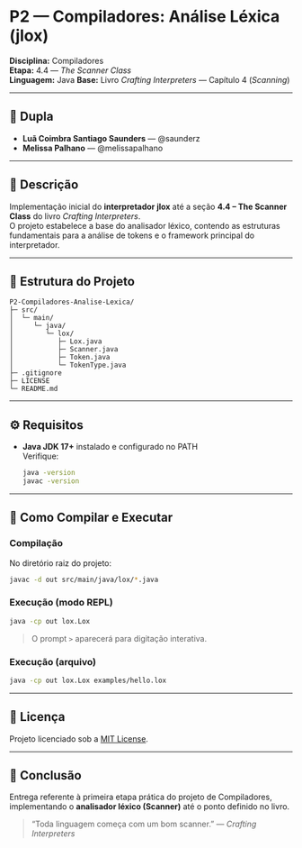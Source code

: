 # P2 — Compiladores: Análise Léxica (jlox)

**Disciplina:** Compiladores  
**Etapa:** 4.4 — *The Scanner Class*  
**Linguagem:** Java
**Base:** Livro *Crafting Interpreters* — Capítulo 4 (*Scanning*)  

---

## 👥 Dupla
- **Luã Coimbra Santiago Saunders** — @saunderz  
- **Melissa Palhano** — @melissapalhano  

---

## 🧠 Descrição
Implementação inicial do **interpretador jlox** até a seção **4.4 – The Scanner Class** do livro *Crafting Interpreters*.  
O projeto estabelece a base do analisador léxico, contendo as estruturas fundamentais para a análise de tokens e o framework principal do interpretador.

---

## 📁 Estrutura do Projeto
```
P2-Compiladores-Analise-Lexica/
├─ src/
│  └─ main/
│     └─ java/
│        └─ lox/
│           ├─ Lox.java
│           ├─ Scanner.java
│           ├─ Token.java
│           └─ TokenType.java
├─ .gitignore
├─ LICENSE
└─ README.md
```

---

## ⚙️ Requisitos
- **Java JDK 17+** instalado e configurado no PATH  
  Verifique:
  ```bash
  java -version
  javac -version
  ```

---

## 🚀 Como Compilar e Executar

### Compilação
No diretório raiz do projeto:
```bash
javac -d out src/main/java/lox/*.java
```

### Execução (modo REPL)
```bash
java -cp out lox.Lox
```
> O prompt `>` aparecerá para digitação interativa.

### Execução (arquivo)
```bash
java -cp out lox.Lox examples/hello.lox
```
---

## 🧾 Licença
Projeto licenciado sob a [MIT License](LICENSE).

---

## 🏁 Conclusão
Entrega referente à primeira etapa prática do projeto de Compiladores, implementando o **analisador léxico (Scanner)** até o ponto definido no livro.  
> “Toda linguagem começa com um bom scanner.” — *Crafting Interpreters*
